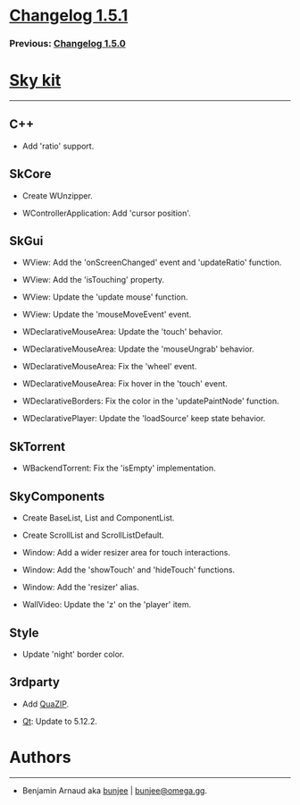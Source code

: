 # [Changelog 1.5.1](http://omega.gg/Sky/changes/1.5.1.html)

### Previous: [Changelog 1.5.0](1.5.0.html)

# [Sky kit](http://omega.gg/Sky)
---

## C++

- Add 'ratio' support.


## SkCore

- Create WUnzipper.

- WControllerApplication: Add 'cursor position'.


## SkGui

- WView: Add the 'onScreenChanged' event and 'updateRatio' function.

- WView: Add the 'isTouching' property.

- WView: Update the 'update mouse' function.

- WView: Update the 'mouseMoveEvent' event.

- WDeclarativeMouseArea: Update the 'touch' behavior.

- WDeclarativeMouseArea: Update the 'mouseUngrab' behavior.

- WDeclarativeMouseArea: Fix the 'wheel' event.

- WDeclarativeMouseArea: Fix hover in the 'touch' event.

- WDeclarativeBorders: Fix the color in the 'updatePaintNode' function.

- WDeclarativePlayer: Update the 'loadSource' keep state behavior.


## SkTorrent

- WBackendTorrent: Fix the 'isEmpty' implementation.


## SkyComponents

- Create BaseList, List and ComponentList.

- Create ScrollList and ScrollListDefault.

- Window: Add a wider resizer area for touch interactions.

- Window: Add the 'showTouch' and 'hideTouch' functions.

- Window: Add the 'resizer' alias.

- WallVideo: Update the 'z' on the 'player' item.


## Style

- Update 'night' border color.


## 3rdparty

- Add [QuaZIP](https://github.com/stachenov/quazip).

- [Qt](http://download.qt.io/official_releases/qt): Update to 5.12.2.


# Authors
---

- Benjamin Arnaud aka [bunjee](http://bunjee.me) | <bunjee@omega.gg>.
